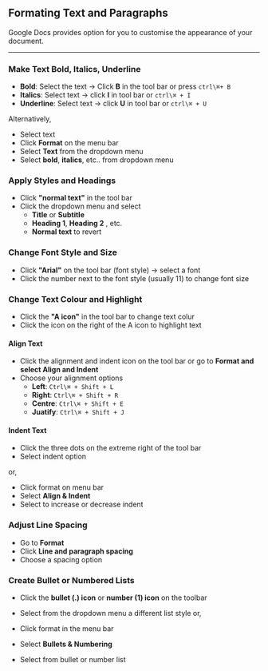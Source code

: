 ## Formating Text and Paragraphs
Google Docs provides option for you to customise the appearance of your document.

---
### Make Text Bold, Italics, Underline
- **Bold**: Select the text → Click **B** in the tool bar or press `ctrl\⌘+ B`
- **Italics**: Select text → click **I** in tool bar or `ctrl\⌘ + I`
- **Underline**: Select text → click **U** in tool bar or `ctrl\⌘ + U`

Alternatively, 

- Select text
- Click **Format** on the menu bar 
- Select **Text** from the dropdown menu 
- Select **bold**, **italics**, etc.. from dropdown menu 

### Apply Styles and Headings
- Click **"normal text"** in the tool bar
- Click the dropdown menu and select
  - **Title** or **Subtitle**
  - **Heading 1**, **Heading 2** , etc.
  - **Normal text** to revert

### Change Font Style and Size 
- Click **"Arial"** on the tool bar (font style) → select a font
- Click the number next to the font style  (usually 11) to change font size

### Change Text Colour and Highlight
- Click the **"A icon"** in the tool bar to change text colur
- Click the icon on the right of the A icon to highlight text

#### Align Text
- Click the alignment and indent icon on the tool bar or go to **Format and select Align and Indent**
- Choose your alignment options
  - **Left**: `Ctrl\⌘ + Shift + L`
  - **Right**: `Ctrl\⌘ + Shift + R`
  - **Centre**: `Ctrl\⌘ + Shift + E`
  - **Juatify**: `Ctrl\⌘ + Shift + J`
  
#### Indent Text
- Click the three dots on the extreme right of the tool bar 
- Select indent option 

or,

- Click format on menu bar 
- Select **Align & Indent** 
- Select to increase or decrease indent

### Adjust Line Spacing
- Go to **Format** 
- Click **Line and paragraph spacing**
- Choose a spacing option 

### Create Bullet or Numbered Lists
- Click the **bullet (.) icon** or **number (1) icon** on the toolbar
- Select from the dropdown menu a different list style
or, 

- Click format in the menu bar
- Select **Bullets & Numbering** 
- Select from bullet or number list